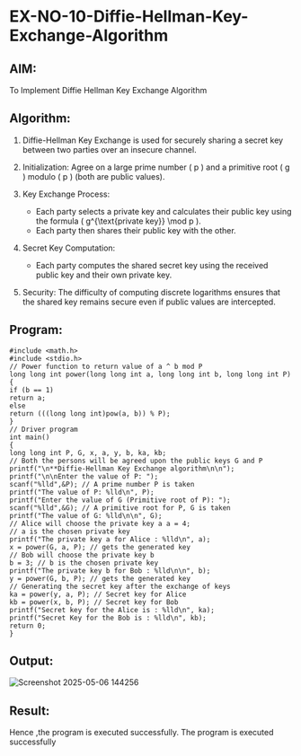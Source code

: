# EX-NO-10-Diffie-Hellman-Key-Exchange-Algorithm

## AIM:
To Implement Diffie Hellman Key Exchange Algorithm 

## Algorithm:

1. Diffie-Hellman Key Exchange is used for securely sharing a secret key between two parties over an insecure channel.

2. Initialization: Agree on a large prime number \( p \) and a primitive root \( g \) modulo \( p \) (both are public values).

3. Key Exchange Process: 
   - Each party selects a private key and calculates their public key using the formula \( g^{\text{private key}} \mod p \).
   - Each party then shares their public key with the other.

4. Secret Key Computation: 
   - Each party computes the shared secret key using the received public key and their own private key.

5. Security: The difficulty of computing discrete logarithms ensures that the shared key remains secure even if public values are intercepted.

## Program:
```
#include <math.h> 
#include <stdio.h>
// Power function to return value of a ^ b mod P
long long int power(long long int a, long long int b, long long int P)
{
if (b == 1) 
return a;
else
return (((long long int)pow(a, b)) % P);
}
// Driver program 
int main()
{
long long int P, G, x, a, y, b, ka, kb;
// Both the persons will be agreed upon the public keys G and P
printf("\n**Diffie-Hellman Key Exchange algorithm\n\n"); 
printf("\n\nEnter the value of P: ");
scanf("%lld",&P); // A prime number P is taken
printf("The value of P: %lld\n", P);
printf("Enter the value of G (Primitive root of P): "); 
scanf("%lld",&G); // A primitive root for P, G is taken 
printf("The value of G: %lld\n\n", G);
// Alice will choose the private key a a = 4;
// a is the chosen private key
printf("The private key a for Alice : %lld\n", a); 
x = power(G, a, P); // gets the generated key
// Bob will choose the private key b 
b = 3; // b is the chosen private key
printf("The private key b for Bob : %lld\n\n", b); 
y = power(G, b, P); // gets the generated key
// Generating the secret key after the exchange of keys 
ka = power(y, a, P); // Secret key for Alice
kb = power(x, b, P); // Secret key for Bob
printf("Secret key for the Alice is : %lld\n", ka); 
printf("Secret Key for the Bob is : %lld\n", kb);
return 0;
}
```


## Output:
![Screenshot 2025-05-06 144256](https://github.com/user-attachments/assets/72faa9eb-9187-49c4-b08c-68c0e01e64d6)



## Result:
Hence ,the program is executed successfully.
  The program is executed successfully


